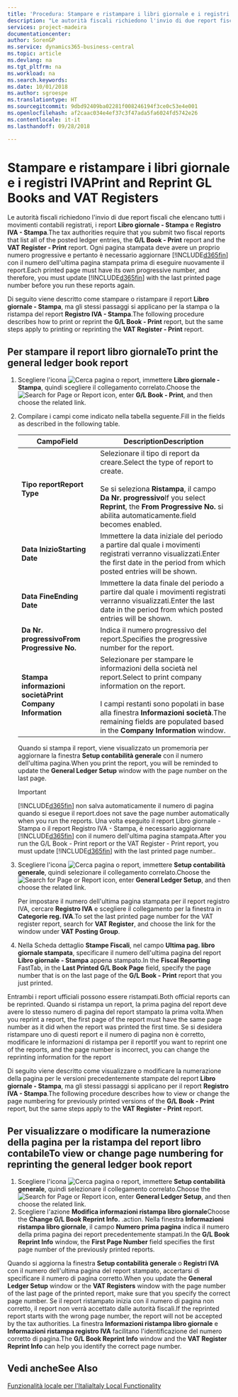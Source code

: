```yaml
---
title: 'Procedura: Stampare e ristampare i libri giornale e i registri IVA'
description: "Le autorità fiscali richiedono l'invio di due report fiscali che elencano tutti i movimenti contabili registrati, i report **Libro giornale - Stampa** e **Registro IVA - Stampa**."
services: project-madeira
documentationcenter: 
author: SorenGP
ms.service: dynamics365-business-central
ms.topic: article
ms.devlang: na
ms.tgt_pltfrm: na
ms.workload: na
ms.search.keywords: 
ms.date: 10/01/2018
ms.author: sgroespe
ms.translationtype: HT
ms.sourcegitcommit: 9dbd92409ba02281f008246194f3ce0c53e4e001
ms.openlocfilehash: af2caac034e4ef37c3f47ada5fa6024fd5742e26
ms.contentlocale: it-it
ms.lasthandoff: 09/28/2018

---
```

# <a name="print-and-reprint-gl-books-and-vat-registers"></a><span data-ttu-id="9cd79-103">Stampare e ristampare i libri giornale e i registri IVA</span><span class="sxs-lookup"><span data-stu-id="9cd79-103">Print and Reprint GL Books and VAT Registers</span></span>
<span data-ttu-id="9cd79-104">Le autorità fiscali richiedono l'invio di due report fiscali che elencano tutti i movimenti contabili registrati, i report **Libro giornale - Stampa** e **Registro IVA - Stampa**.</span><span class="sxs-lookup"><span data-stu-id="9cd79-104">The tax authorities require that you submit two fiscal reports that list all of the posted ledger entries, the **G/L Book - Print** report and the **VAT Register - Print** report.</span></span> <span data-ttu-id="9cd79-105">Ogni pagina stampata deve avere un proprio numero progressive e pertanto è necessario aggiornare [!INCLUDE[d365fin](../../includes/d365fin_md.md)] con il numero dell'ultima pagina stampata prima di eseguire nuovamente il report.</span><span class="sxs-lookup"><span data-stu-id="9cd79-105">Each printed page must have its own progressive number, and therefore, you must update [!INCLUDE[d365fin](../../includes/d365fin_md.md)] with the last printed page number before you run these reports again.</span></span>  

<span data-ttu-id="9cd79-106">Di seguito viene descritto come stampare o ristampare il report **Libro giornale - Stampa**, ma gli stessi passaggi si applicano per la stampa o la ristampa del report **Registro IVA - Stampa**.</span><span class="sxs-lookup"><span data-stu-id="9cd79-106">The following procedure describes how to print or reprint the **G/L Book - Print** report, but the same steps apply to printing or reprinting the **VAT Register - Print** report.</span></span>  

## <a name="to-print-the-general-ledger-book-report"></a><span data-ttu-id="9cd79-107">Per stampare il report libro giornale</span><span class="sxs-lookup"><span data-stu-id="9cd79-107">To print the general ledger book report</span></span>  

1.  <span data-ttu-id="9cd79-108">Scegliere l'icona ![Cerca pagina o report](../../media/ui-search/search_small.png "icona Cerca pagina o report"), immettere **Libro giornale - Stampa**, quindi scegliere il collegamento correlato.</span><span class="sxs-lookup"><span data-stu-id="9cd79-108">Choose the ![Search for Page or Report](../../media/ui-search/search_small.png "Search for Page or Report icon") icon, enter **G/L Book - Print**, and then choose the related link.</span></span>  
2.  <span data-ttu-id="9cd79-109">Compilare i campi come indicato nella tabella seguente.</span><span class="sxs-lookup"><span data-stu-id="9cd79-109">Fill in the fields as described in the following table.</span></span>  

    |<span data-ttu-id="9cd79-110">Campo</span><span class="sxs-lookup"><span data-stu-id="9cd79-110">Field</span></span>|<span data-ttu-id="9cd79-111">Description</span><span class="sxs-lookup"><span data-stu-id="9cd79-111">Description</span></span>|  
    |---------------------------------|---------------------------------------|  
    |<span data-ttu-id="9cd79-112">**Tipo report**</span><span class="sxs-lookup"><span data-stu-id="9cd79-112">**Report Type**</span></span>|<span data-ttu-id="9cd79-113">Selezionare il tipo di report da creare.</span><span class="sxs-lookup"><span data-stu-id="9cd79-113">Select the type of report to create.</span></span><br /><br /> <span data-ttu-id="9cd79-114">Se si seleziona **Ristampa**, il campo **Da Nr. progressivo**</span><span class="sxs-lookup"><span data-stu-id="9cd79-114">If you select **Reprint**, the **From Progressive No.**</span></span> <span data-ttu-id="9cd79-115">si abilita automaticamente.</span><span class="sxs-lookup"><span data-stu-id="9cd79-115">field becomes enabled.</span></span>|  
    |<span data-ttu-id="9cd79-116">**Data Inizio**</span><span class="sxs-lookup"><span data-stu-id="9cd79-116">**Starting Date**</span></span>|<span data-ttu-id="9cd79-117">Immettere la data iniziale del periodo a partire dal quale i movimenti registrati verranno visualizzati.</span><span class="sxs-lookup"><span data-stu-id="9cd79-117">Enter the first date in the period from which posted entries will be shown.</span></span>|  
    |<span data-ttu-id="9cd79-118">**Data Fine**</span><span class="sxs-lookup"><span data-stu-id="9cd79-118">**Ending Date**</span></span>|<span data-ttu-id="9cd79-119">Immettere la data finale del periodo a partire dal quale i movimenti registrati verranno visualizzati.</span><span class="sxs-lookup"><span data-stu-id="9cd79-119">Enter the last date in the period from which posted entries will be shown.</span></span>|  
    |<span data-ttu-id="9cd79-120">**Da Nr. progressivo**</span><span class="sxs-lookup"><span data-stu-id="9cd79-120">**From Progressive No.**</span></span>|<span data-ttu-id="9cd79-121">Indica il numero progressivo del report.</span><span class="sxs-lookup"><span data-stu-id="9cd79-121">Specifies the progressive number for the report.</span></span>|  
    |<span data-ttu-id="9cd79-122">**Stampa informazioni società**</span><span class="sxs-lookup"><span data-stu-id="9cd79-122">**Print Company Information**</span></span>|<span data-ttu-id="9cd79-123">Selezionare per stampare le informazioni della società nel report.</span><span class="sxs-lookup"><span data-stu-id="9cd79-123">Select to print company information on the report.</span></span><br /><br /> <span data-ttu-id="9cd79-124">I campi restanti sono popolati in base alla finestra **Informazioni società**.</span><span class="sxs-lookup"><span data-stu-id="9cd79-124">The remaining fields are populated based in the **Company Information** window.</span></span>|  

    <span data-ttu-id="9cd79-125">Quando si stampa il report, viene visualizzato un promemoria per aggiornare la finestra **Setup contabilità generale** con il numero dell'ultima pagina.</span><span class="sxs-lookup"><span data-stu-id="9cd79-125">When you print the report, you will be reminded to update the **General Ledger Setup** window with the page number on the last page.</span></span>  

    > [!IMPORTANT]  
    >  [!INCLUDE[d365fin](../../includes/d365fin_md.md)] <span data-ttu-id="9cd79-126">non salva automaticamente il numero di pagina quando si esegue il report.</span><span class="sxs-lookup"><span data-stu-id="9cd79-126">does not save the page number automatically when you run the reports.</span></span> <span data-ttu-id="9cd79-127">Una volta eseguito il report Libro giornale - Stampa o il report Registro IVA - Stampa, è necessario aggiornare [!INCLUDE[d365fin](../../includes/d365fin_md.md)] con il numero dell'ultima pagina stampata.</span><span class="sxs-lookup"><span data-stu-id="9cd79-127">After you run the G/L Book - Print report or the VAT Register - Print report, you must update [!INCLUDE[d365fin](../../includes/d365fin_md.md)] with the last printed page number..</span></span>  

3.  <span data-ttu-id="9cd79-128">Scegliere l'icona ![Cerca pagina o report](../../media/ui-search/search_small.png "Cerca pagina o report"), immettere **Setup contabilità generale**, quindi selezionare il collegamento correlato.</span><span class="sxs-lookup"><span data-stu-id="9cd79-128">Choose the ![Search for Page or Report](../../media/ui-search/search_small.png "Search for Page or Report icon") icon, enter **General Ledger Setup**, and then choose the related link.</span></span>  

    <span data-ttu-id="9cd79-129">Per impostare il numero dell'ultima pagina stampata per il report registro IVA, cercare **Registro IVA** e scegliere il collegamento per la finestra in **Categorie reg. IVA**.</span><span class="sxs-lookup"><span data-stu-id="9cd79-129">To set the last printed page number for the VAT register report, search for **VAT Register**, and choose the link for the window under **VAT Posting Group**.</span></span>  

4.  <span data-ttu-id="9cd79-130">Nella Scheda dettaglio **Stampe Fiscali**, nel campo **Ultima pag. libro giornale stampata**, specificare il numero dell'ultima pagina del report **Libro giornale - Stampa** appena stampato.</span><span class="sxs-lookup"><span data-stu-id="9cd79-130">In the **Fiscal Reporting** FastTab, in the **Last Printed G/L Book Page** field, specify the page number that is on the last page of the **G/L Book - Print** report that you just printed.</span></span>  

<span data-ttu-id="9cd79-131">Entrambi i report ufficiali possono essere ristampati.</span><span class="sxs-lookup"><span data-stu-id="9cd79-131">Both official reports can be reprinted.</span></span> <span data-ttu-id="9cd79-132">Quando si ristampa un report, la prima pagina del report deve avere lo stesso numero di pagina del report stampato la prima volta.</span><span class="sxs-lookup"><span data-stu-id="9cd79-132">When you reprint a report, the first page of the report must have the same page number as it did when the report was printed the first time.</span></span> <span data-ttu-id="9cd79-133">Se si desidera ristampare uno di questi report e il numero di pagina non è corretto, modificare le informazioni di ristampa per il report</span><span class="sxs-lookup"><span data-stu-id="9cd79-133">If you want to reprint one of the reports, and the page number is incorrect, you can change the reprinting information for the report</span></span>  

<span data-ttu-id="9cd79-134">Di seguito viene descritto come visualizzare o modificare la numerazione della pagina per le versioni precedentemente stampate del report **Libro giornale - Stampa**, ma gli stessi passaggi si applicano per il report **Registro IVA - Stampa**.</span><span class="sxs-lookup"><span data-stu-id="9cd79-134">The following procedure describes how to view or change the page numbering for previously printed versions of the **G/L Book - Print** report, but the same steps apply to the **VAT Register - Print** report.</span></span>  

## <a name="to-view-or-change-page-numbering-for-reprinting-the-general-ledger-book-report"></a><span data-ttu-id="9cd79-135">Per visualizzare o modificare la numerazione della pagina per la ristampa del report libro contabile</span><span class="sxs-lookup"><span data-stu-id="9cd79-135">To view or change page numbering for reprinting the general ledger book report</span></span>  

1.  <span data-ttu-id="9cd79-136">Scegliere l'icona ![Cerca pagina o report](../../media/ui-search/search_small.png "Cerca pagina o report"), immettere **Setup contabilità generale**, quindi selezionare il collegamento correlato.</span><span class="sxs-lookup"><span data-stu-id="9cd79-136">Choose the ![Search for Page or Report](../../media/ui-search/search_small.png "Search for Page or Report icon") icon, enter **General Ledger Setup**, and then choose the related link.</span></span>  
2.  <span data-ttu-id="9cd79-137">Scegliere l'azione **Modifica informazioni ristampa libro giornale**</span><span class="sxs-lookup"><span data-stu-id="9cd79-137">Choose the **Change G/L Book Reprint Info.**</span></span> <span data-ttu-id="9cd79-138">.</span><span class="sxs-lookup"><span data-stu-id="9cd79-138">action.</span></span> <span data-ttu-id="9cd79-139">Nella finestra **Informazioni ristampa libro giornale**, il campo **Numero prima pagina** indica il numero della prima pagina dei report precedentemente stampati.</span><span class="sxs-lookup"><span data-stu-id="9cd79-139">In the **G/L Book Reprint Info** window, the **First Page Number** field specifies the first page number of the previously printed reports.</span></span>  

<span data-ttu-id="9cd79-140">Quando si aggiorna la finestra **Setup contabilità generale** o **Registri IVA** con il numero dell'ultima pagina del report stampato, accertarsi di specificare il numero di pagina corretto.</span><span class="sxs-lookup"><span data-stu-id="9cd79-140">When you update the **General Ledger Setup** window or the **VAT Registers** window with the page number of the last page of the printed report, make sure that you specify the correct page number.</span></span> <span data-ttu-id="9cd79-141">Se il report ristampato inizia con il numero di pagina non corretto, il report non verrà accettato dalle autorità fiscali.</span><span class="sxs-lookup"><span data-stu-id="9cd79-141">If the reprinted report starts with the wrong page number, the report will not be accepted by the tax authorities.</span></span> <span data-ttu-id="9cd79-142">La finestra **Informazioni ristampa libro giornale** e **Informazioni ristampa registro IVA** facilitano l'identificazione del numero corretto di pagina.</span><span class="sxs-lookup"><span data-stu-id="9cd79-142">The **G/L Book Reprint Info** window and the **VAT Register Reprint Info** can help you identify the correct page number.</span></span>  

## <a name="see-also"></a><span data-ttu-id="9cd79-143">Vedi anche</span><span class="sxs-lookup"><span data-stu-id="9cd79-143">See Also</span></span>  
[<span data-ttu-id="9cd79-144">Funzionalità locale per l'Italia</span><span class="sxs-lookup"><span data-stu-id="9cd79-144">Italy Local Functionality</span></span>](italy-local-functionality.md)

